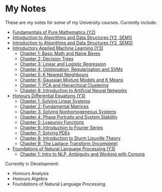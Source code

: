 <h1> My Notes</h1>

These are my notes for some of my University courses. Currently include:

- [Fundamentals of Pure Mathematics (Y2)](https://alv31415.github.io/notes/FPM/FPM.pdf)
- [Introduction to Algorithms and Data Structures (Y2, SEM1)](https://alv31415.github.io/notes/IADS/IADS-Sem1.pdf)
- [Introduction to Algorithms and Data Structures (Y2, SEM2)](https://alv31415.github.io/notes/IADS/IADS-Sem2.pdf)
- [Introductory Applied Machine Learning (Y3)](https://github.com/alv31415/notes/tree/master/IAML)
    - [Chapter 1: Basic Math and Naive Bayes](https://alv31415.github.io/notes/IAML/W1-2-MathNB.pdf)
    - [Chapter 2: Decision Trees](https://alv31415.github.io/notes/IAML/W3-DecisionTrees.pdf)
    - [Chapter 3: Linear and Logistic Regression](https://alv31415.github.io/notes/IAML/W4-Regression.pdf)
    - [Chapter 4: Optimisation, Regularisation and SVMs](https://alv31415.github.io/notes/IAML/W5-SVMs.pdf)
    - [Chapter 5: K Nearest Neighbours](https://alv31415.github.io/notes/IAML/W6-kNNs.pdf)
    - [Chapter 6: Gaussian Mixture Models and K Means](https://alv31415.github.io/notes/IAML/W7-GMMs-KMeans.pdf)
    - [Chapter 7: PCA and Hierarchical Clustering](https://alv31415.github.io/notes/IAML/W8-PCA-HierClust.pdf)
    - [Chapter 8: Introduction to Artificial Neural Networks](https://alv31415.github.io/notes/IAML/W9-ANNs.pdf)
- [Honours Differential Equations (Y3)](https://github.com/alv31415/notes/tree/master/HDEQ)
    - [Chapter 1: Solving Linear Systems](https://alv31415.github.io/notes/HDEQ/W1-SolvingSystems.pdf)
    - [Chapter 2: Fundamental Matrices](https://alv31415.github.io/notes/HDEQ/W2-FundamentalMatrices.pdf)
    - [Chapter 3: Solving Nonhomogeneous Systems](https://alv31415.github.io/notes/HDEQ/W3-NonHomogeneous.pdf)
    - [Chapter 4: Phase Portraits and System Stability](https://alv31415.github.io/notes/HDEQ/W4-PhaseStability.pdf)
    - [Chapter 5: Lyapunov Functions](https://alv31415.github.io/notes/HDEQ/W5-Lyapunov.pdf)
    - [Chapter 6: Introduction to Fourier Series](https://alv31415.github.io/notes/HDEQ/W6-Fourier.pdf)
    - [Chapter 7: Solving PDEs](https://alv31415.github.io/notes/HDEQ/W7-PDEs.pdf)
    - [Chapter 8: Introduction to Sturm Liouville Theory](https://alv31415.github.io/notes/HDEQ/W8-SLT.pdf)
    - [Chapter 9: The Laplace Transform (Incomplete)](https://alv31415.github.io/notes/HDEQ/W9-Laplace.pdf)
- [Foundations of Natural Language Processing (Y3)](https://github.com/alv31415/notes/tree/master/FNLP)
    - [Chapter 1: Intro to NLP, Ambiguity and Working with Corpora](https://github.com/alv31415/notes/blob/master/FNLP/W1-AmbiguityCorpora.pdf)

Currently in Development:

- Honours Analysis
- Honours Algebra
- Foundations of Natural Language Processing
